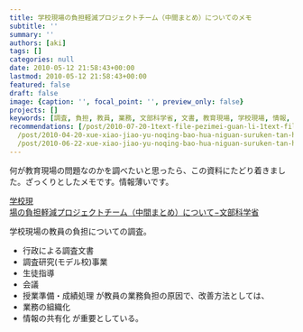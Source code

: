 ```yaml
---
title: 学校現場の負担軽減プロジェクトチーム（中間まとめ）についてのメモ
subtitle: ''
summary: ''
authors: [aki]
tags: []
categories: null
date: 2010-05-12 21:58:43+00:00
lastmod: 2010-05-12 21:58:43+00:00
featured: false
draft: false
image: {caption: '', focal_point: '', preview_only: false}
projects: []
keywords: [調査, 負担, 教員, 業務, 文部科学省, 文書, 教育現場, 学校現場, 情報, 成績]
recommendations: [/post/2010-07-20-1text-file-pezimei-guan-li-1text-filetositedaunrodoke/,
  /post/2010-04-20-xue-xiao-jiao-yu-noqing-bao-hua-niguan-suruken-tan-hui-noraibupei-xin-gaxing-warerusoudesu-qing-bao-hua-tojiao-yu/,
  /post/2010-06-22-xue-xiao-jiao-yu-noqing-bao-hua-niguan-suruken-tan-hui-di-6hui-nomemo-number-johokon/]
---
```

何が教育現場の問題なのかを調べたいと思ったら、この資料にたどり着きました。ざっくりとしたメモです。情報薄いです。

[ 学校現  
場の負担軽減プロジェクトチーム（中間まとめ）について−文部科学省](http://www.mext.go.jp/b_menu/houdou/19/12/07121813.htm)

学校現場の教員の負担についての調査。

- 行政による調査文書
- 調査研究(モデル校)事業
- 生徒指導
- 会議
- 授業準備・成績処理
が教員の業務負担の原因で、改善方法としては、
- 業務の組織化
- 情報の共有化
が重要としている。

